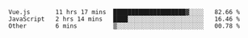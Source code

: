 <!--START_SECTION:waka-->

```text
Vue.js       11 hrs 17 mins  ████████████████████▓░░░░   82.66 %
JavaScript   2 hrs 14 mins   ████░░░░░░░░░░░░░░░░░░░░░   16.46 %
Other        6 mins          ▒░░░░░░░░░░░░░░░░░░░░░░░░   00.78 %
```

<!--END_SECTION:waka-->
